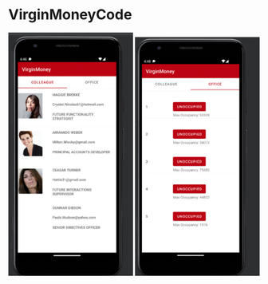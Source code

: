 # VirginMoneyCode


<p align="center">
  <img src="https://raw.githubusercontent.com/Eniola-I/VirginMoneyCode/master/Screenshot%202022-08-24%20at%204.54.19%20pm.png" width="250">
  <img src="https://raw.githubusercontent.com/Eniola-I/VirginMoneyCode/master/Screenshot%202022-08-24%20at%204.54.29%20pm.png" width="250">
</p>
